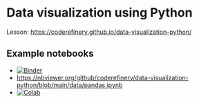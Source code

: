 # Data visualization using Python

Lesson: https://coderefinery.github.io/data-visualization-python/


## Example notebooks

- [![Binder](https://mybinder.org/badge_logo.svg)](https://mybinder.org/v2/gh/coderefinery/data-visualization-python/HEAD?labpath=notebooks%2Fpandas.ipynb)
- https://nbviewer.org/github/coderefinery/data-visualization-python/blob/main/data/pandas.ipynb
- [![Colab](https://colab.research.google.com/assets/colab-badge.svg)](https://colab.research.google.com/github/coderefinery/data-visualization-python/blob/main/notebooks/pandas.ipynb)
